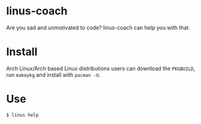 # linus-coach
Are you sad and unmotivated to code? linus-coach can help you with that.

# Install

Arch Linux/Arch based Linux distributions users can download the `PKGBUILD`, run `makepkg` and install with `pacman -U`.

# Use

`$ linus help`